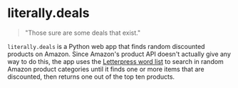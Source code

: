 # literally.deals

> "Those sure are some deals that exist."

`literally.deals` is a Python web app that finds random discounted products on Amazon. Since Amazon's product API doesn't actually give any way to do this, the app uses the [Letterpress word list](https://github.com/atebits/Words) to search in random Amazon product categories until it finds one or more items that are discounted, then returns one out of the top ten products.
